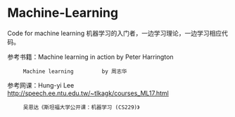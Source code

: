 # Machine-Learning
Code for machine learning
机器学习的入门者，一边学习理论，一边学习相应代码。

参考书籍：Machine learning in action   by  Peter Harrington

         Machine learning         by 周志华
         
参考网课：Hung-yi Lee   http://speech.ee.ntu.edu.tw/~tlkagk/courses_ML17.html

         吴恩达《斯坦福大学公开课：机器学习 (CS229)》 

